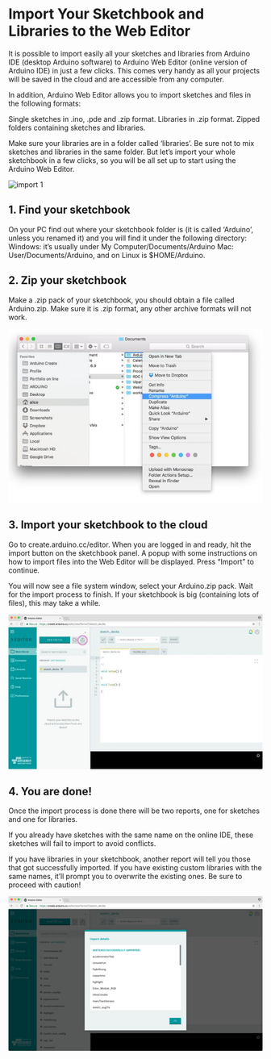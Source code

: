 # Import Your Sketchbook and Libraries to the Web Editor

It is possible to import easily all your sketches and libraries from Arduino IDE (desktop Arduino software) to Arduino Web Editor (online version of Arduino IDE) in just a few clicks. This comes very handy as all your projects will be saved in the cloud and are accessible from any computer.

In addition, Arduino Web Editor allows you to import sketches and files in the following formats:

Single sketches in .ino, .pde and .zip format.
Libraries in .zip format.
Zipped folders containing sketches and libraries.

Make sure your libraries are in a folder called ‘libraries’. Be sure not to mix sketches and libraries in the same folder. But let’s import your whole sketchbook in a few clicks, so you will be all set up to start using the Arduino Web Editor.

![import 1](/assets/img/ImportYourSketchbookandLibrariestotheWebEditor/1.gif)

## 1. Find your sketchbook
On your PC find out where your sketchbook folder is (it is called ‘Arduino’, unless you renamed it) and you will find it under the following directory:
Windows: it’s usually under My Computer/Documents/Arduino
Mac: User/Documents/Arduino, and on Linux is $HOME/Arduino.

## 2. Zip your sketchbook
Make a .zip pack of your sketchbook, you should obtain a file called Arduino.zip. Make sure it is .zip format, any other archive formats will not work.

![import 2](/assets/img/ImportYourSketchbookandLibrariestotheWebEditor/2.jpg)

## 3. Import your sketchbook to the cloud
Go to create.arduino.cc/editor. When you are logged in and ready, hit the import button on the sketchbook panel. A popup with some instructions on how to import files into the Web Editor will be displayed. Press “Import” to continue.

You will now see a file system window, select your Arduino.zip pack. Wait for the import process to finish. If your sketchbook is big (containing lots of files), this may take a while.

![import 3](/assets/img/ImportYourSketchbookandLibrariestotheWebEditor/3.jpg)

## 4. You are done!
Once the import process is done there will be two reports, one for sketches and one for libraries.

If you already have sketches with the same name on the online IDE, these sketches will fail to import to avoid conflicts.

If you have libraries in your sketchbook, another report will tell you those that got successfully imported. If you have existing custom libraries with the same names, it’ll prompt you to overwrite the existing ones. Be sure to proceed with caution!

![import 4](/assets/img/ImportYourSketchbookandLibrariestotheWebEditor/4.png)

